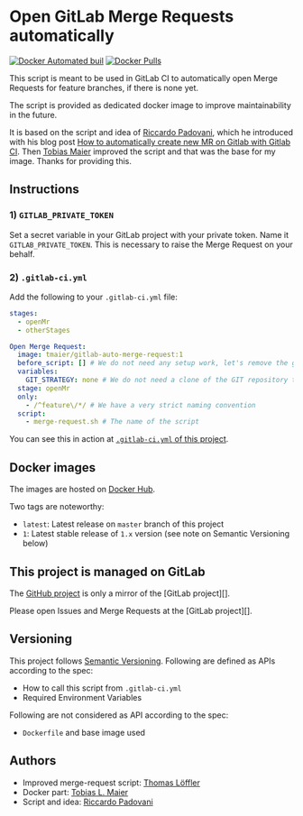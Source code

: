 # Open GitLab Merge Requests automatically

[![Docker Automated buil](https://img.shields.io/docker/automated/spoonerweb/gitlab-auto-merge-request.svg)](https://hub.docker.com/r/spoonerweb/gitlab-auto-merge-request/)
[![Docker Pulls](https://img.shields.io/docker/pulls/spoonerweb/gitlab-auto-merge-request.svg)](https://hub.docker.com/r/spoonerweb/gitlab-auto-merge-request/)

This script is meant to be used in GitLab CI to automatically open Merge Requests for feature branches, if there is none yet.

The script is provided as dedicated docker image to improve maintainability in the future.

It is based on the script and idea of [Riccardo Padovani](https://rpadovani.com), which he introduced with his blog post [How to automatically create new MR on Gitlab with Gitlab CI](https://rpadovani.com/open-mr-gitlab-ci).
Then [Tobias Maier](https://github.com/tmaier/gitlab-auto-merge-request) improved the script and that was the base for my image.
Thanks for providing this.

## Instructions

### 1) `GITLAB_PRIVATE_TOKEN`
Set a secret variable in your GitLab project with your private token.
Name it `GITLAB_PRIVATE_TOKEN`.
This is necessary to raise the Merge Request on your behalf.

### 2) `.gitlab-ci.yml`

Add the following to your `.gitlab-ci.yml` file:

```yaml
stages:
  - openMr
  - otherStages

Open Merge Request:
  image: tmaier/gitlab-auto-merge-request:1
  before_script: [] # We do not need any setup work, let's remove the global one (if any)
  variables:
    GIT_STRATEGY: none # We do not need a clone of the GIT repository to create a Merge Request
  stage: openMr
  only:
    - /^feature\/*/ # We have a very strict naming convention
  script:
    - merge-request.sh # The name of the script
```

You can see this in action at [`.gitlab-ci.yml` of this project](.gitlab-ci.yml).

## Docker images

The images are hosted on [Docker Hub](https://hub.docker.com/r/spoonerweb/gitlab-auto-merge-request).

Two tags are noteworthy:
* `latest`: Latest release on `master` branch of this project
* `1`: Latest stable release of `1.x` version (see note on Semantic Versioning below)

## This project is managed on GitLab

The [GitHub project][] is only a mirror of the [GitLab project][].

[GitHub project]: https://github.com/spoonerWeb/gitlab-auto-merge-request

Please open Issues and Merge Requests at the [GitLab project][].

## Versioning

This project follows [Semantic Versioning](http://semver.org/spec/v2.0.0.html).
Following are defined as APIs according to the spec:
* How to call this script from `.gitlab-ci.yml`
* Required Environment Variables

Following are not considered as API according to the spec:
* `Dockerfile` and base image used

## Authors

* Improved merge-request script: [Thomas Löffler](https://spooner-web.de)
* Docker part: [Tobias L. Maier](http://tobiasmaier.info)
* Script and idea: [Riccardo Padovani](https://rpadovani.com)
